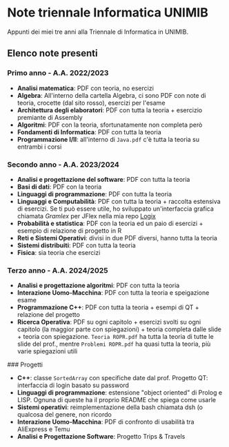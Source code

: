 # Note triennale Informatica UNIMIB
Appunti dei miei tre anni alla Triennale di Informatica in UNIMIB.

## Elenco note presenti 

### Primo anno - A.A. 2022/2023
- **Analisi matematica**: PDF con teoria, no esercizi
- **Algebra**: All'interno della cartella Algebra, ci sono PDF con note di teoria, crocette (dal sito rosso), esercizi per l'esame
- **Architettura degli elaboratori**: PDF con tutta la teoria + esercizio premiante di Assembly
- **Algoritmi**: PDF con la teoria, sfortunatamente non completa però
- **Fondamenti di Informatica**: PDF con tutta la teoria
- **Programmazione I/II**: all'interno di `Java.pdf` c'è tutta la teoria su entrambi i corsi

### Secondo anno - A.A. 2023/2024
- **Analisi e progettazione del software**: PDF con tutta la teoria
- **Basi di dati**: PDF con la teoria
- **Linguaggi di programmazione**: PDF con tutta la teoria
- **Linguaggi e Computabilità**: PDF con tutta la teoria + raccolta estensiva di esercizi. Se ti può essere utile, ho sviluppato un'interfaccia grafica chiamata *Gramlex* per JFlex nella mia repo [Logix](https://github.com/fraaaaa4/logix)
- **Probabilità e statistica**: PDF con la teoria ed un paio di esercizi + esempio di relazione di progetto in R
- **Reti e Sistemi Operativi**: divisi in due PDF diversi, hanno tutta la teoria
- **Sistemi distribuiti**: PDF con tutta la teoria
- **Fisica**: sia teoria che esercizi

### Terzo anno - A.A. 2024/2025
- **Analisi e progettazione algoritmi**: PDF con tutta la teoria
- **Interazione Uomo-Macchina**: PDF con tutta la teoria e speigazione esame
- **Programmazione C++**: PDF con tutta la teoria + esempi di QT + relazione del progetto
- **Ricerca Operativa**: PDF su ogni capitolo + esercizi svolti su ogni capitolo (la maggior parte con spiegazioni) + teoria completa dalle slide + teoria con spiegazione. `Teoria ROPR.pdf` ha tutta la teoria di tutte le slide del prof., mentre `Problemi ROPR.pdf` ha quasi tutta la teoria, più varie spiegazioni utili

### Progetti
- **C++**: classe `SortedArray` con specifiche date dal prof. Progetto QT: interfaccia di login basato su password
- **Linguaggi di programmazione**: estensione "object oriented" di Prolog e LISP. Ognuna di queste ha il proprio README che spiega come usarle
- **Sistemi operativi**: reimplementazione della bash chiamata dsh (o qualcosa del genere, non ricordo
- **Interazione Uomo-Macchina**: PDF di confronto di usabilità tra AliExpress e Temu
- **Analisi e Progettazione Software**: Progetto Trips & Travels
